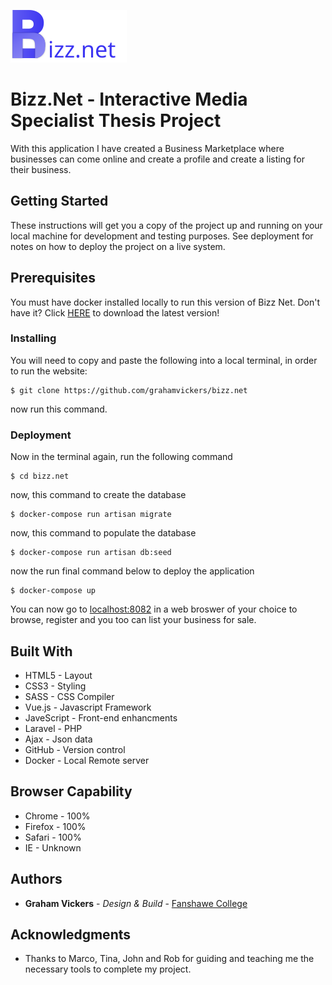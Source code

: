 ![](/public/images/logo_name.svg)

# Bizz.Net - Interactive Media Specialist Thesis Project

With this application I have created a Business Marketplace where businesses can come online and create a profile and create a listing for their business.


## Getting Started

These instructions will get you a copy of the project up and running on your local machine for development and testing purposes. See deployment for notes on how to deploy the project on a live system.

## Prerequisites

You must have docker installed locally to run this version of Bizz Net. Don't have it? Click [HERE](https://docs.docker.com/get-docker/) to download the latest version!

### Installing

You will need to copy and paste the following into a local terminal, in order to run the website:

```
$ git clone https://github.com/grahamvickers/bizz.net
```
now run this command.

### Deployment 

Now in the terminal again, run the following command 
```
$ cd bizz.net
```
now, this command to create the database
```
$ docker-compose run artisan migrate
```
now, this command to populate the database
```
$ docker-compose run artisan db:seed
```
now the run final command below to deploy the application
```
$ docker-compose up
```

You can now go to [localhost:8082](https://localhost:8082) in a web broswer of your choice to browse, register and you too can list your business for sale. 

## Built With

* HTML5 - Layout
* CSS3 - Styling
* SASS - CSS Compiler
* Vue.js - Javascript Framework
* JaveScript - Front-end enhancments
* Laravel - PHP  
* Ajax - Json data 
* GitHub - Version control
* Docker - Local Remote server


## Browser Capability 

* Chrome - 100%
* Firefox - 100%
* Safari - 100%
* IE - Unknown

## Authors

* **Graham Vickers** - *Design & Build* - [Fanshawe College](https://github.com/grahamvickers)

## Acknowledgments

* Thanks to Marco, Tina, John and Rob for guiding and teaching me the necessary tools to complete my project.

